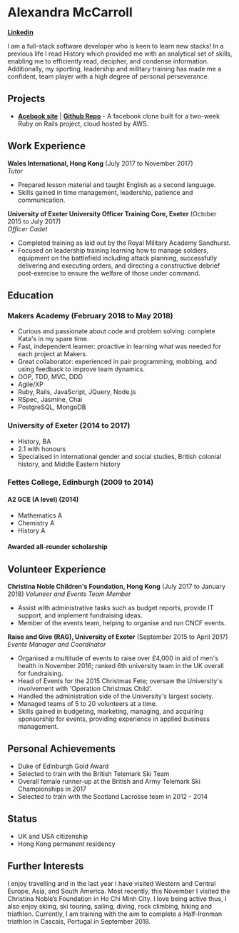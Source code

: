 # Alexandra McCarroll
**[Linkedin](https://www.linkedin.com/in/alexandra-mccarroll-469108133/)**

I am a full-stack software developer who is keen to learn new stacks! In a previous life I read History which provided me with an analytical set of skills, enabling me to efficiently read, decipher, and condense information. Additionally, my sporting, leadership and military training has made me a confident, team player with a high degree of personal perseverance.

## Projects
* **[Acebook site](http://acebook-fullstaxx-env.muc2hwru9t.eu-west-2.elasticbeanstalk.com)** | **[Github Repo](https://github.com/AlexMcCarroll/acebook-FullStaxx)**  - A facebook clone built for a two-week Ruby on Rails project, cloud hosted by AWS.

## Work Experience

**Wales International, Hong Kong** (July 2017 to November 2017)    
*Tutor*  
-	Prepared lesson material and taught English as a second language.
-	Skills gained in time management, leadership, patience and communication.

**University of Exeter University Officer Training Core, Exeter** (October 2015 to July 2017)   
*Officer Cadet*  
- Completed training as laid out by the Royal Military Academy Sandhurst.
-	Focused on leadership training learning how to manage soldiers, equipment on the battlefield including attack planning, successfully delivering and executing orders, and directing a constructive debrief post-exercise to ensure the welfare of those under command.

## Education

### Makers Academy (February 2018 to May 2018)
- Curious and passionate about code and problem solving: complete Kata's in my spare time.
- Fast, independent learner: proactive in learning what was needed for each project at Makers.
- Great collaborator: experienced in pair programming, mobbing, and using feedback to improve team dynamics.
- OOP, TDD, MVC, DDD
- Agile/XP
- Ruby, Rails, JavaScript, JQuery, Node.js
- RSpec, Jasmine, Chai
- PostgreSQL, MongoDB

### University of Exeter (2014 to 2017)
- History, BA
- 2.1 with honours
- Specialised in international gender and social studies, British colonial history, and Middle Eastern history

### Fettes College, Edinburgh (2009 to 2014)
#### A2 GCE (A level) (2014)
- Mathematics A
- Chemistry A
- History A
#### Awarded all-rounder scholarship

## Volunteer Experience

**Christina Noble Children's Foundation, Hong Kong** (July 2017 to January 2018)
*Voluneer and Events Team Member*
-	Assist with administrative tasks such as budget reports, provide IT support, and implement fundraising ideas.
-	Member of the events team, helping to organise and run CNCF events.

**Raise and Give (RAG), University of Exeter** (September 2015 to April 2017)
*Events Manager and Coordinator*
-	Organised a multitude of events to raise over £4,000 in aid of men's health in November 2016; ranked 6th university team in the UK overall for fundraising.
-	Head of Events for the 2015 Christmas Fete; oversaw the University's involvement with 'Operation Christmas Child'.
-	Handled the administration side of the University's largest society.
-	Managed teams of 5 to 20 volunteers at a time.
-	Skills gained in budgeting, marketing, managing, and acquiring sponsorship for events, providing experience in applied business management.

## Personal Achievements
-	Duke of Edinburgh Gold Award
-	Selected to train with the British Telemark Ski Team
-	Overall female runner-up at the British and Army Telemark Ski Championships in 2017
-	Selected to train with the Scotland Lacrosse team in 2012 - 2014

## Status
- UK and USA citizenship
- Hong Kong permanent residency

## Further Interests
I enjoy travelling and in the last year I have visited Western and Central Europe, Asia, and South America. Most recently, this November I visited the Christina Noble’s Foundation in Ho Chi Minh City. I love being active thus, I also enjoy skiing, ski touring, sailing, diving, rock climbing, hiking and triathlon. Currently, I am training with the aim to complete a Half-Ironman triathlon in Cascais, Portugal in September 2018.
